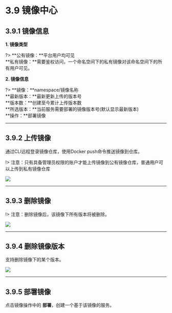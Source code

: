 # 3.9 镜像中心

## 3.9.1 镜像信息

**1. 镜像类型**

?> **公有镜像：**平台用户均可见  
   **私有镜像：**需要鉴权访问，一个命名空间下的私有镜像对该命名空间下的所有用户可见。

**2. 镜像信息**

?> **镜像：**namespace/镜像名称  
   **最新版本：**最新更新上传的版本号  
   **版本数：**创建至今累计上传版本数  
   **所选版本：**当前服务需要部署的镜像版本号(默认显示最新版本)  
   **操作：**部署镜像

***
## 3.9.2 上传镜像

通过CLI远程登录镜像仓库，使用Docker push命令推送镜像到仓库。

!> 注意：只有具备管理员权限的账户才能上传镜像到公有镜像仓库，普通用户可以上传到私有镜像仓库

![](_figures/user-guide/image-push.png)

***
## 3.9.3 删除镜像

!> 注意：删除镜像后，该镜像下所有版本将被删除。

![](_figures/user-guide/image-delete.gif)

***
## 3.9.4 删除镜像版本

支持删除镜像下的某个版本。

![](_figures/user-guide/image-delete-version.gif)

***
## 3.9.5 部署镜像

点击镜像操作中的 **部署**，创建一个基于该镜像的服务。